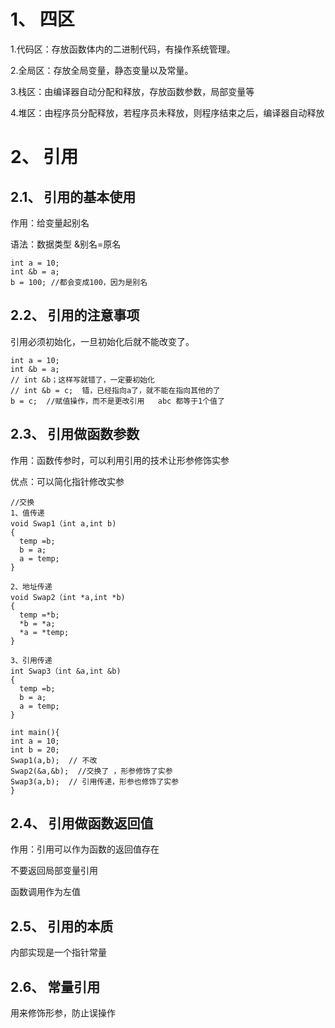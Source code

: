 # 1、 四区  

1.代码区：存放函数体内的二进制代码，有操作系统管理。

2.全局区：存放全局变量，静态变量以及常量。

3.栈区：由编译器自动分配和释放，存放函数参数，局部变量等

4.堆区：由程序员分配释放，若程序员未释放，则程序结束之后，编译器自动释放

# 2、 引用
## 2.1、 引用的基本使用
作用：给变量起别名

语法：数据类型 &别名=原名

    int a = 10;
    int &b = a;
    b = 100; //都会变成100，因为是别名
    
## 2.2、 引用的注意事项
引用必须初始化，一旦初始化后就不能改变了。

    int a = 10;
    int &b = a;
    // int &b；这样写就错了，一定要初始化
    // int &b = c;  错，已经指向a了，就不能在指向其他的了
    b = c;  //赋值操作，而不是更改引用   abc 都等于1个值了
     
## 2.3、 引用做函数参数
作用：函数传参时，可以利用引用的技术让形参修饰实参

优点：可以简化指针修改实参

    //交换
    1、值传递
    void Swap1（int a,int b)
    {
      temp =b;
      b = a;
      a = temp;
    }
    
    2、地址传递
    void Swap2（int *a,int *b)
    {
      temp =*b;
      *b = *a;
      *a = *temp;
    }
    
    3、引用传递
    int Swap3（int &a,int &b)
    {
      temp =b;
      b = a;
      a = temp;
    }    
    
    int main(){
    int a = 10;
    int b = 20;
    Swap1(a,b);  // 不改
    Swap2(&a,&b);  //交换了 ，形参修饰了实参
    Swap3(a,b);  // 引用传递，形参也修饰了实参
    }

## 2.4、 引用做函数返回值
作用：引用可以作为函数的返回值存在

不要返回局部变量引用

函数调用作为左值
    
## 2.5、 引用的本质
内部实现是一个指针常量

## 2.6、 常量引用
用来修饰形参，防止误操作
